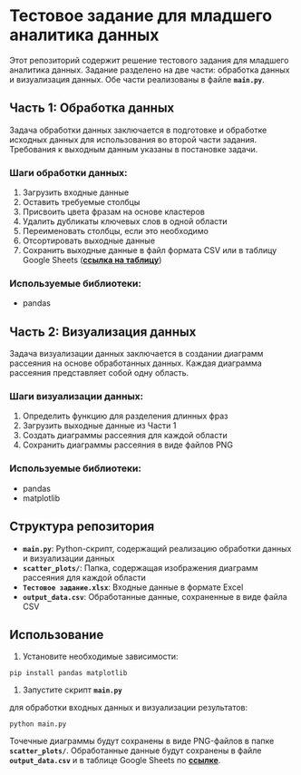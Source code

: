 # **Тестовое задание для младшего аналитика данных**

Этот репозиторий содержит решение тестового задания для младшего аналитика данных. Задание разделено на две части: обработка данных и визуализация данных. Обе части реализованы в файле **`main.py`**.

## **Часть 1: Обработка данных**

Задача обработки данных заключается в подготовке и обработке исходных данных для использования во второй части задания. Требования к выходным данным указаны в постановке задачи.

### **Шаги обработки данных:**

1. Загрузить входные данные
2. Оставить требуемые столбцы
3. Присвоить цвета фразам на основе кластеров
4. Удалить дубликаты ключевых слов в одной области
5. Переименовать столбцы, если это необходимо
6. Отсортировать выходные данные
7. Сохранить выходные данные в файл формата CSV или в таблицу Google Sheets (**[ссылка на таблицу](https://docs.google.com/spreadsheets/d/1mHADS6i7cD5ZEHIBeSXZo9B26fIJlJ3VBDVH1ffuaM4/edit?usp=sharing)**)

### **Используемые библиотеки:**

- pandas

## **Часть 2: Визуализация данных**

Задача визуализации данных заключается в создании диаграмм рассеяния на основе обработанных данных. Каждая диаграмма рассеяния представляет собой одну область.

### **Шаги визуализации данных:**

1. Определить функцию для разделения длинных фраз
2. Загрузить выходные данные из Части 1
3. Создать диаграммы рассеяния для каждой области
4. Сохранить диаграммы рассеяния в виде файлов PNG

### **Используемые библиотеки:**

- pandas
- matplotlib

## **Структура репозитория**

- **`main.py`**: Python-скрипт, содержащий реализацию обработки данных и визуализации данных
- **`scatter_plots/`**: Папка, содержащая изображения диаграмм рассеяния для каждой области
- **`Тестовое задание.xlsx`**: Входные данные в формате Excel
- **`output_data.csv`**: Обработанные данные, сохраненные в виде файла CSV

## **Использование**

1. Установите необходимые зависимости:

```
pip install pandas matplotlib
```

1. Запустите скрипт **`main.py`** 

для обработки входных данных и визуализации результатов:

```
python main.py
```

Точечные диаграммы будут сохранены в виде PNG-файлов в папке **`scatter_plots/`**. Обработанные данные будут сохранены в файле **`output_data.csv`** и в таблице Google Sheets по **[ссылке](https://docs.google.com/spreadsheets/d/1mHADS6i7cD5ZEHIBeSXZo9B26fIJlJ3VBDVH1ffuaM4/edit?usp=sharing)**.
